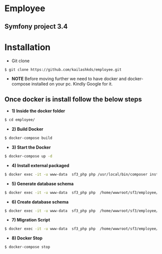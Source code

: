 # Employee

Symfony project 3.4
-------------------

# Installation

* Git clone
``` bash
$ git clone https://github.com/kailashkds/employee.git
```
  * **NOTE**
    Before moving further we need to have docker and docker-compose installed on your pc. Kindly Google for it.

## Once docker is install follow the below steps

* **1) Inside the docker folder**
``` bash
$ cd employee/
```

* **2) Build Docker**
``` bash
$ docker-compose build
```

* **3) Start the Docker**
``` bash
$ docker-compose up -d
```

* **4) Install external packaged**
``` bash
$ docker exec -it -u www-data  sf3_php php /usr/local/bin/composer install -d /home/wwwroot/sf3/employee
```

* **5) Generate database schema**
``` bash
$ docker exec -it -u www-data  sf3_php php  /home/wwwroot/sf3/employee/bin/console d:s:u --dump-sql
```

* **6) Create database schema**
``` bash
$ docker exec -it -u www-data  sf3_php php  /home/wwwroot/sf3/employee/bin/console d:s:u --force
```

* **7) Migration Script**
``` bash
$ docker exec -it -u www-data  sf3_php php  /home/wwwroot/sf3/employee/bin/console d:m:m
```
* **8) Docker Stop**
``` bash
$ docker-compose stop
```
